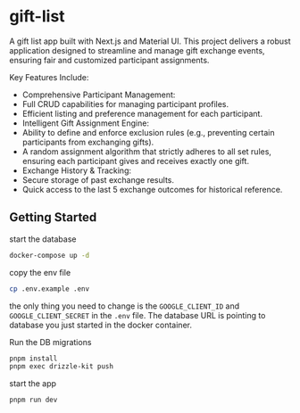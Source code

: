 # gift-list

A gift list app built with Next.js and Material UI. This project delivers a robust application designed to streamline and manage gift exchange events, ensuring fair and customized participant assignments.

Key Features Include:

- Comprehensive Participant Management:
- Full CRUD capabilities for managing participant profiles.
- Efficient listing and preference management for each participant.
- Intelligent Gift Assignment Engine:
- Ability to define and enforce exclusion rules (e.g., preventing certain participants from exchanging gifts).
- A random assignment algorithm that strictly adheres to all set rules, ensuring each participant gives and receives exactly one gift.
- Exchange History & Tracking:
- Secure storage of past exchange results.
- Quick access to the last 5 exchange outcomes for historical reference.

## Getting Started

start the database

```bash
docker-compose up -d
```

copy the env file

```bash
cp .env.example .env
```

the only thing you need to change is the `GOOGLE_CLIENT_ID` and `GOOGLE_CLIENT_SECRET` in the `.env` file. The database URL is pointing to database you just started in the docker container.

Run the DB migrations

```bash
pnpm install
pnpm exec drizzle-kit push
```

start the app

```bash
pnpm run dev
```
